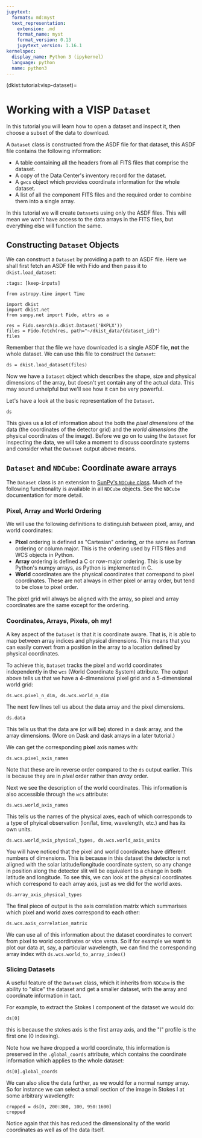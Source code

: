 ```yaml
---
jupytext:
  formats: md:myst
  text_representation:
    extension: .md
    format_name: myst
    format_version: 0.13
    jupytext_version: 1.16.1
kernelspec:
  display_name: Python 3 (ipykernel)
  language: python
  name: python3
---
```


(dkist:tutorial:visp-dataset)=
# Working with a VISP `Dataset`

In this tutorial you will learn how to open a dataset and inspect it, then choose a subset of the data to download.

A `Dataset` class is constructed from the ASDF file for that dataset, this ASDF file contains the following information:
* A table containing all the headers from all FITS files that comprise the dataset.
* A copy of the Data Center's inventory record for the dataset.
* A `gwcs` object which provides coordinate information for the whole dataset.
* A list of all the component FITS files and the required order to combine them into a single array.

In this tutorial we will create `Dataset`s using only the ASDF files.
This will mean we won't have access to the data arrays in the FITS files, but everything else will function the same.

## Constructing `Dataset` Objects

We can construct a `Dataset` by providing a path to an ASDF file.
Here we shall first fetch an ASDF file with Fido and then pass it to `dkist.load_dataset`:

```{code-cell} ipython3
:tags: [keep-inputs]

from astropy.time import Time

import dkist
import dkist.net
from sunpy.net import Fido, attrs as a
```

```{code-cell} ipython3
res = Fido.search(a.dkist.Dataset('BKPLX'))
files = Fido.fetch(res, path="~/dkist_data/{dataset_id}")
files
```

Remember that the file we have downloaded is a single ASDF file, **not** the whole dataset.
We can use this file to construct the `Dataset`:

```{code-cell} ipython3
ds = dkist.load_dataset(files)
```

Now we have a `Dataset` object which describes the shape, size and physical dimensions of the array, but doesn't yet contain any of the actual data.
This may sound unhelpful but we'll see how it can be very powerful.

Let's have a look at the basic representation of the `Dataset`.

```{code-cell} ipython3
ds
```

This gives us a lot of information about the both the *pixel dimensions* of the data (the coordinates of the detector grid) and the *world dimensions* (the physical coordinates of the image).
Before we go on to using the `Dataset` for inspecting the data, we will take a moment to discuss coordinate systems and consider what the `Dataset` output above means.

## `Dataset` and `NDCube`: Coordinate aware arrays

The `Dataset` class is an extension to [SunPy's `NDCube` class](https://docs.sunpy.org/projects/ndcube/).
Much of the following functionality is available in all `NDCube` objects.
See the `NDCube` documentation for more detail.

### Pixel, Array and World Ordering

We will use the following definitions to distinguish between pixel, array, and world coordinates:

* **Pixel** ordering is defined as "Cartesian" ordering, or the same as Fortran ordering or column major. This is the ordering used by FITS files and WCS objects in Python.
* **Array** ordering is defined a C or row-major ordering. This is use by Python's numpy arrays, as Python is implemented in C.
* **World** coordinates are the physical coordinates that correspond to pixel coordinates. These are not always in either pixel or array order, but tend to be close to pixel order.

The pixel grid will always be aligned with the array, so pixel and array coordinates are the same except for the ordering.

### Coordinates, Arrays, Pixels, oh my!

A key aspect of the `Dataset` is that it is coordinate aware.
That is, it is able to map between array indices and physical dimensions.
This means that you can easily convert from a position in the array to a location defined by physical coordinates.

To achieve this, `Dataset` tracks the pixel and world coordinates independently in the `wcs` (World Coordinate System) attribute.
The output above tells us that we have a 4-dimensional pixel grid and a 5-dimensional world grid:

```{code-cell} ipython3
ds.wcs.pixel_n_dim, ds.wcs.world_n_dim
```

The next few lines tell us about the data array and the pixel dimensions.

```{code-cell} ipython3
ds.data
```

This tells us that the data are (or will be) stored in a dask array, and the array dimensions.
(More on Dask and dask arrays in a later tutorial.)

We can get the corresponding **pixel** axis names with:

```{code-cell} ipython3
ds.wcs.pixel_axis_names
```

Note that these are in reverse order compared to the `ds` output earlier.
This is because they are in *pixel* order rather than *array* order.

Next we see the description of the world coordinates.
This information is also accessible through the `wcs` attribute:

```{code-cell} ipython3
ds.wcs.world_axis_names
```

This tells us the names of the physical axes, each of which corresponds to a type of phyical observation (lon/lat, time, wavelength, etc.) and has its own units.

```{code-cell} ipython3
ds.wcs.world_axis_physical_types, ds.wcs.world_axis_units
```

You will have noticed that the pixel and world coordinates have different numbers of dimensions.
This is because in this dataset the detector is not aligned with the solar latitude/longitude coordinate system, so any change in position along the detector slit will be equivalent to a change in both latitude and longitude.
To see this, we can look at the physical coordinates which correspond to each array axis, just as we did for the world axes.

```{code-cell} ipython3
ds.array_axis_physical_types
```

The final piece of output is the axis correlation matrix which summarises which pixel and world axes correspond to each other:

```{code-cell} ipython3
ds.wcs.axis_correlation_matrix
```

We can use all of this information about the dataset coordinates to convert from pixel to world coordinates or vice versa.
So if for example we want to plot our data at, say, a particular wavelength, we can find the corresponding array index with `ds.wcs.world_to_array_index()`
<!-- Actually put a calculation here when the function works -->

### Slicing Datasets

A useful feature of the `Dataset` class, which it inherits from `NDCube` is the ability to "slice" the dataset and get a smaller dataset, with the array and coordinate information in tact.

For example, to extract the Stokes I component of the dataset we would do:

```{code-cell} ipython3
ds[0]
```

this is because the stokes axis is the first array axis, and the "I" profile is the first one (0 indexing).

Note how we have dropped a world coordinate, this information is preserved in the `.global_coords` attribute, which contains the coordinate information which applies to the whole dataset:

```{code-cell} ipython3
ds[0].global_coords
```

We can also slice the data further, as we would for a normal numpy array.
So for instance we can select a small section of the image in Stokes I at some arbitrary wavelength:

```{code-cell} ipython3
cropped = ds[0, 200:300, 100, 950:1600]
cropped
```

Notice again that this has reduced the dimensionality of the world coordinates as well as of the data itself.
